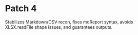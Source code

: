 # Patch 4

Stabilizes Markdown/CSV recon, fixes mdReport syntax, avoids XLSX.readFile shape issues, and guarantees outputs.
